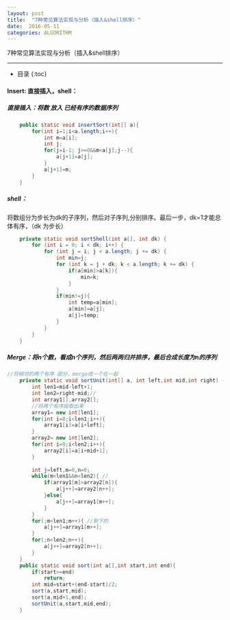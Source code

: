 ```yaml
---
layout: post
title:  "7种常见算法实现与分析（插入&shell排序）"
date:  2016-05-11
categories: ALGORITHM
---
```


7种常见算法实现与分析（插入&shell排序）

---

- 目录
{:toc}

#### Insert: 直接插入，shell：

##### 直接插入：将数 放入 已经有序的数据序列

```java
	public static void insertSort(int[] a){
		for(int i=1;i<a.length;i++){
			int m=a[i];
			int j;
			for(j=i-1; j>=0&&m<a[j];j--){
				a[j+1]=a[j];
			}
			a[j+1]=m;
		}		
	}
```

#####  shell：	

将数组分为步长为dk的子序列，然后对子序列,分别排序。最后一步，dk=1才能总体有序，（dk 为步长） 

```java
	private static void sortShell(int a[], int dk) {
		for (int i = 0; i < dk; i++) {
			for (int j = i; j < a.length; j += dk) {
				int min=j;
				for (int k = j + dk; k < a.length; k += dk) {					
					if(a[min]>a[k]){
						min=k;
					}
				}
				if(min!=j){
					int temp=a[min];
					a[min]=a[j];
					a[j]=temp;
				}
			}
		}
	}
```

#####  Merge：将n个数，看成n个序列，然后两两归并排序，最后合成长度为n的序列

```java
//将相邻的两个有序 部分，merge成一个在一起
	private static void sortUnit(int[] a, int left,int mid,int right) {
		int len1=mid-left+1;
		int len2=right-mid;//
		int array1[],array2[];
		//将两个有序段取出来
		array1= new int[len1];
		for(int i=0;i<len1;i++){
			array1[i]=a[i+left];
		}		
		array2= new int[len2];
		for(int i=0;i<len2;i++){
			array2[i]=a[i+mid+1];
		}
		
		int j=left,m=0,n=0;
		while(m<len1&&n<len2){ //
			if(array1[m]>array2[n]){
                a[j++]=array2[n++];				
		    }else{
		    	a[j++]=array1[m++];
		    }
		}
		for(;m<len1;m++){ //剩下的
			a[j++]=array1[m++];	
		}
		for(;n<len2;n++){
			a[j++]=array2[n++];	
		}			
	}
	public static void sort(int a[],int start,int end){
		if(start>=end)
			return;
		int mid=start+(end-start)/2;
		sort(a,start,mid);
		sort(a,mid+1,end);
		sortUnit(a,start,mid,end);
	}
```